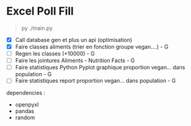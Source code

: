 # Excel Poll Fill

> py ./main.py

- [x] Call database gen et plus un api (optimisation)
- [x] Faire classes aliments (trier en fonction groupe vegan....) - G
- [ ] Regen les classes (+10000) - G
- [ ] Faire les jointures Aliments - Nutrition Facts - G
- [ ] Faire statistiques Python Pyplot graphique proportion vegan... dans population - G
- [ ] Faire statistiques report proportion vegan... dans population - G

dependencies : 
- openpyxl
- pandas
- random
